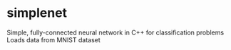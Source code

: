 # simplenet

Simple, fully-connected neural network in C++ for classification problems
Loads data from MNIST dataset
